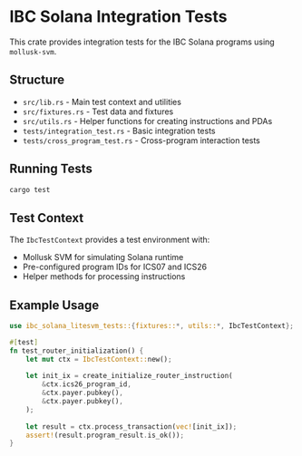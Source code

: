 # IBC Solana Integration Tests

This crate provides integration tests for the IBC Solana programs using `mollusk-svm`.

## Structure

- `src/lib.rs` - Main test context and utilities
- `src/fixtures.rs` - Test data and fixtures
- `src/utils.rs` - Helper functions for creating instructions and PDAs
- `tests/integration_test.rs` - Basic integration tests
- `tests/cross_program_test.rs` - Cross-program interaction tests

## Running Tests

```bash
cargo test
```

## Test Context

The `IbcTestContext` provides a test environment with:
- Mollusk SVM for simulating Solana runtime
- Pre-configured program IDs for ICS07 and ICS26
- Helper methods for processing instructions

## Example Usage

```rust
use ibc_solana_litesvm_tests::{fixtures::*, utils::*, IbcTestContext};

#[test]
fn test_router_initialization() {
    let mut ctx = IbcTestContext::new();
    
    let init_ix = create_initialize_router_instruction(
        &ctx.ics26_program_id,
        &ctx.payer.pubkey(),
        &ctx.payer.pubkey(),
    );
    
    let result = ctx.process_transaction(vec![init_ix]);
    assert!(result.program_result.is_ok());
}
```
